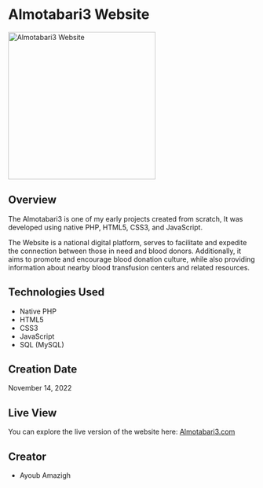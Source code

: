# Almotabari3 Website

<img src="https://elmotabari3.000webhostapp.com/assest/_images/logo-donation.png" alt="Almotabari3 Website" height="300">

## Overview

The Almotabari3 is one of my early projects created from scratch, It was developed using native PHP, HTML5, CSS3, and JavaScript. 

The  Website is a national digital platform, serves  to facilitate and expedite the connection between those in need and blood donors. Additionally, it aims to promote and encourage blood donation culture, while also providing information about nearby blood transfusion centers and related resources.

## Technologies Used

- Native PHP
- HTML5
- CSS3
- JavaScript
- SQL (MySQL)

## Creation Date

November 14, 2022

## Live View

You can explore the live version of the website here: [Almotabari3.com](https://elmotabari3.000webhostapp.com/)

## Creator

- Ayoub Amazigh
